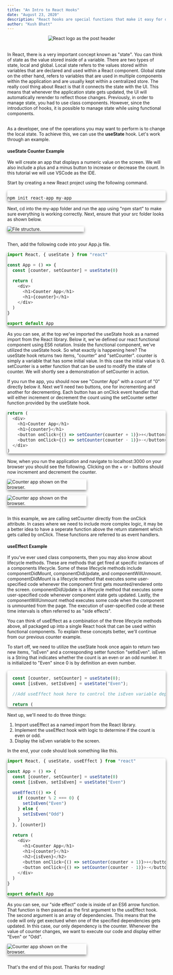 ```yaml
---
title: "An Intro to React Hooks"
date: "August 23, 2020"
description: "React hooks are special functions that make it easy for developers to accomplish various tasks without the need for class components. Some of the most commonly used hooks pertain to local state management. These include the useState and useEffect hooks. In this blog post, we'll take a look at how these hooks work and also go over some examples"
author: "Kush Bhatt"
---
```


<div style="display: block;
  margin-left: auto;
  margin-right: auto; width: 35%; min-width: 245px;">
<img alt="React logo as the post header" src="React.png">
</div>
<br />
<br />
In React, there is a very important concept known as "state". You can think of state as the value stored inside of a variable. There are two types of state, local and global. Local  state refers to the values stored within variables that are declared and used within a React component. Global state on the other hand, refers to variables that are used in multiple components within the application and are usually kept within a centralized store. The really cool thing about React is that it connects the state with the UI. This means that whenever the application state gets updated, the UI will automatically rerender to reflect those changes. Previously, in order to manage state, you had to use class components. However, since the introduction of hooks, it is possible to manage state while using functional components.

<br />
<br />

As a developer, one of the operations you may want to perform is to change the local state. To achieve this, we can use the **useState** hook. Let's work through an example.

#### **useState Counter Example**
We will create an app that displays a numeric value on the screen. We will also include a plus and a minus button to increase or decrease the count.
In this tutorial we will use VSCode as the IDE.

Start by creating a new React project using the following command.

<div style="font-size: 16px; box-shadow: 0 4px 8px 0 #888888; border-radius: 5px;">

```javascript

npm init react-app my-app

```

</div>


Next, cd into the my-app folder and run the app using "npm start" to make sure everything is working correctly. Next, ensure that your src folder looks as shown below.

<div style="display: block;
  margin-left: 0; width: 23%; min-width: 244px; box-shadow: 0 4px 8px 0 #888888">
  <img alt="File structure." src="./react_hooks_1.PNG"></img>
</div>
<br />

Then, add the following code into your App.js file.

<div style="font-size: 16px; box-shadow: 0 4px 8px 0 #888888; border-radius: 5px;">

```javascript
import React, { useState } from "react"

const App = () => {
  const [counter, setCounter] = useState(0)

  return (
    <div>
      <h1>Counter App</h1>
      <h1>{counter}</h1>
    </div>
  )
}

export default App
```

</div>

As you can see, at the top we've imported the useState hook as a named import from the React library. Below it, we've defined our react functional
component using ES6 notation. Inside the functional component, we've utilized the useState hook. So what exactly is happening here?
The useState hook returns two items, "counter" and "setCounter". counter is simply a variable that has some initial value. In this case the initial value is 0. setCounter is a setter function that can be used to modify the state of counter. We will shortly see a demonstration of setCounter in action.

If you run the app, you should now see "Counter App" with a count of "0" directly below it. Next we'll need two buttons, one for incrementing and another for decrementing. Each button has an onClick event handler that will either increment or decrement the count using the setCounter setter function provided by the useState hook.

<div style="font-size: 16px; box-shadow: 0 4px 8px 0 #888888; border-radius: 5px;">

```javascript
return (
  <div>
    <h1>Counter App</h1>
    <h1>{counter}</h1>
    <button onClick={() => setCounter(counter + 1)}>+</button>
    <button onClick={() => setCounter(counter - 1)}>-</button>
  </div>
)
```

</div>

Now, when you run the application and navigate to localhost:3000 on your browser you should see the following. Clicking on the + or - buttons should now increment and decrement the counter.

<div style="display: block;
  margin-left: 0; width: 50%; min-width: 245px; box-shadow: 0 4px 8px 0 #888888">
<img alt="Counter app shown on the browser." src="./react_hooks_2.PNG">
</div>
<br />

<div style="display: block;
  margin-left: 0; width: 50%; min-width: 245px; box-shadow: 0 4px 8px 0 #888888">
<img alt="Counter app shown on the browser." src="./react_hooks_3.PNG">
</div>
<br />

In this example, we are calling setCounter directly from the onClick attribute. In cases where we need to include more complex logic, it may be a better idea to have a seperate function above the return statement which gets called by onClick. These functions are referred to as event handlers.

#### **useEffect Example**

If you've ever used class components, then you may also know about lifecycle methods. These are methods that get fired at specific instances of a components lifecycle. Some of these lifecycle methods include componentDidMount, componentDidUpdate, and componentWillUnmount. componentDidMount is a lifecycle method that executes some user-specified code whenever the component first gets mounted/rendered onto the screen. componentDidUpdate is a lifecycle method that executes some user-specified code whenever component state gets updated. Lastly, the componentWillUnmount method executes some code when the component is unmounted from the page. The execution of user-specified code at these time intervals is often referred to as "side effects".

You can think of useEffect as a combination of the three lifecycle methods above, all packaged up into a single React hook that can be used within functional components. To explain these concepts better, we'll continue from our previous counter example.

To start off, we need to utilize the useState hook once again to return two new items, "isEven" and a corresponding setter function "setIsEven". isEven is a String that indicates whether the count is an even or an odd number. It is initialized to "Even" since 0 is by definition an even number.

<div style="font-size: 16px; box-shadow: 0 4px 8px 0 #888888; border-radius: 5px;">

```javascript

  const [counter, setCounter] = useState(0);
  const [isEven, setIsEven] = useState("Even");

  //Add useEffect hook here to control the isEven variable depending on the value of counter ...

  return (

```

</div>

Next up, we'll need to do three things:

1. Import useEffect as a named import from the React library.
2. Implement the useEffect hook with logic to determine if the count is even or odd.
3. Display the isEven variable to the screen.

In the end, your code should look something like this.

<div style="font-size: 16px; box-shadow: 0 4px 8px 0 #888888; border-radius: 5px;">

```javascript
import React, { useState, useEffect } from "react"

const App = () => {
  const [counter, setCounter] = useState(0)
  const [isEven, setIsEven] = useState("Even")

  useEffect(() => {
    if (counter % 2 === 0) {
      setIsEven("Even")
    } else {
      setIsEven("Odd")
    }
  }, [counter])

  return (
    <div>
      <h1>Counter App</h1>
      <h1>{counter}</h1>
      <h2>{isEven}</h2>
      <button onClick={() => setCounter(counter + 1)}>+</button>
      <button onClick={() => setCounter(counter - 1)}>-</button>
    </div>
  )
}

export default App
```

</div>

As you can see, our "side effect" code is inside of an ES6 arrow function. That function is then passed as the first argument to the useEffect hook. The second argument is an array of dependencies. This means that the code will only get exectued when one of the specified dependencies gets updated. In this case, our only dependency is the counter. Whenever the value of counter changes, we want to execute our code and display either "Even" or "Odd".

<div style="display: block;
  margin-left: 0; width: 50%; min-width: 245px; box-shadow: 0 4px 8px 0 #888888">
<img alt="Counter app shown on the browser." src="./react_hooks_4.PNG">
</div>
<br />

That's the end of this post. Thanks for reading!